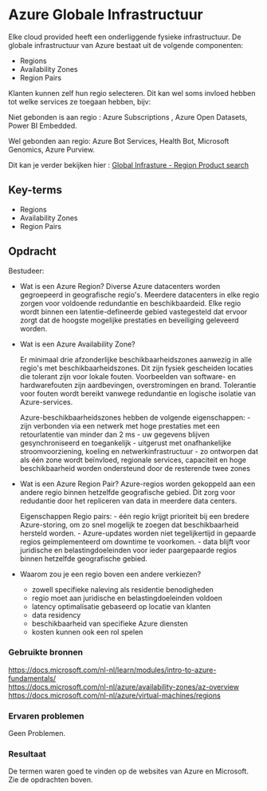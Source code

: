 # Azure Globale Infrastructuur
Elke cloud provided heeft een onderliggende fysieke infrastructuur. De globale infrastructuur van Azure bestaat uit de volgende componenten:
-   Regions
-   Availability Zones
-   Region Pairs

Klanten kunnen zelf hun regio selecteren. Dit kan wel soms invloed hebben tot welke services ze toegaan hebben, bijv:

Niet gebonden is aan regio : Azure Subscriptions , Azure Open Datasets, Power BI Embedded.  

Wel gebonden aan regio: Azure Bot Services, Health Bot, Microsoft Genomics, Azure Purview.

Dit kan je verder bekijken hier : [Global Infrasture - Region Product search](https://azure.microsoft.com/en-us/global-infrastructure/services/?products=all)  

## Key-terms
-   Regions
-   Availability Zones
-   Region Pairs

## Opdracht
Bestudeer:
-   Wat is een Azure Region?
    Diverse Azure datacenters worden gegroepeerd in geografische regio's. Meerdere datacenters in elke regio zorgen voor voldoende redundantie en beschikbaardeid.
    Elke regio wordt binnen een latentie-defineerde gebied vastegesteld dat ervoor zorgt dat de hoogste mogelijke prestaties en beveiliging geleveerd worden.

-   Wat is een Azure Availability Zone?

    Er minimaal drie afzonderlijke beschikbaarheidszones aanwezig in alle regio's met beschikbaarheidszones. 
    Dit zijn fysiek gescheiden locaties die tolerant zijn voor lokale fouten. Voorbeelden van software- en hardwarefouten zijn aardbevingen, overstromingen en brand. Tolerantie voor fouten wordt bereikt vanwege redundantie en logische isolatie van Azure-services. 

    Azure-beschikbaarheidszones hebben de volgende eigenschappen:
        -   zijn verbonden via een netwerk met hoge prestaties met een retourlatentie van minder dan 2 ms
        -   uw gegevens blijven gesynchroniseerd en toegankelijk
        -   uitgerust met onafhankelijke stroomvoorziening, koeling en netwerkinfrastructuur
        -   zo ontworpen dat als één zone wordt beïnvloed, regionale services, capaciteit en hoge beschikbaarheid worden ondersteund door de resterende twee zones

-   Wat is een Azure Region Pair?
    Azure-regios worden gekoppeld aan een andere regio binnen hetzelfde geografische gebied. Dit zorg voor redudantie door het repliceren van data in meerdere data centers.
    
    Eigenschappen Regio pairs:
        -   één regio krijgt prioriteit bij een bredere Azure-storing, om zo snel mogelijk te zoegen dat beschikbaarheid hersteld worden.
        -   Azure-updates worden niet tegelijkertijd in gepaarde regios geimplementeerd om downtime te voorkomen.
        -   data blijft voor juridische en belastingdoeleinden voor ieder paargepaarde regios binnen hetzelfde geografische gebied.

-   Waarom zou je een regio boven een andere verkiezen?  
    -   zowell specifieke naleving als residentie benodigheden
    -   regio moet aan juridische en belastingdoeleinden voldoen
    -   latency optimalisatie gebaseerd op locatie van klanten
    -   data residency
    -   beschikbaarheid van specifieke Azure diensten
    -   kosten kunnen ook een rol spelen

### Gebruikte bronnen
https://docs.microsoft.com/nl-nl/learn/modules/intro-to-azure-fundamentals/  
https://docs.microsoft.com/nl-nl/azure/availability-zones/az-overview  
https://docs.microsoft.com/nl-nl/azure/virtual-machines/regions  

### Ervaren problemen
Geen Problemen. 

### Resultaat
De termen waren goed te vinden op de websites van Azure en Microsoft. Zie de opdrachten boven.
